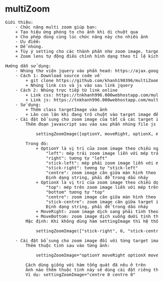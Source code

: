 # multiZoom
<pre>
Giới thiệu:
    - Chức năng multi zoom giúp bạn:
	+ Tạo hiệu ứng phóng to cho ảnh khi di chuột qua
	+ Cho phép dùng cùng lúc chức năng này cho nhiều ảnh
    - Ưu điểm:
	+ Dễ nhúng.
	+ Tùy ý setting cho các thành phần như zoom image, target image mà không sợ vỡ bố cục
	+ Zoom lens tự động điều chỉnh hình dạng theo tỉ lệ kích thước của zoom image

Hướng dẫn sử dụng:
    - Nhúng thư viện jquery vào phần head: https://ajax.googleapis.com/ajax/libs/jquery/3.3.1/jquery.min.js
    - Cách 1: Download source code về
        + git clone https://github.com/khanh190396/multiZoom
        + Nhúng link css và js vào sau link jquery
    - Cách 2: Nhúng trực tiếp từ link online
        + Link css: https://tnkhanh996.000webhostapp.com/multiZoom/css.css
        + Link js: https://tnkhanh996.000webhostapp.com/multiZoom/zoomjs.js
    - Sử dụng: 
        + Thêm class targetImage vào ảnh
        + Lăn con lăn khi đang trỏ chuột vào target image để thay đổi độ phóng to
    - Cài đặt bổ sung cho zoom image của tất cả các target image:
        Thêm đoạn javascript sau vào sau phần nhúng file js

            settingZoomImage([optionY, moveRight, optionX, moveBottom]);

        Trong đó:
            + OptionY là vị trí của zoom image theo chiều ngang, gồm:
                "left": mép trái zoom image liền với mép trái màn hình
                "right": tương tự "left"
                "stick-left": mép phải zoom image liền với mép trái target image
                "stick-right": tương tự "stick-left"
                "centre": zoom image căn giữa màn hình theo chiều ngang
                Định dạng string, phải để trong dấu nháy
            + OptionX là vị trí của zoom image theo chiều dọc, gồm:
                "top": mép trên zoom image liền với mép trên màn hình
                "bottom" tương tự "top"
                "centre": zoom image căn giữa màn hình theo chiều dọc
                "stick-centre": zoom image căn giữa target image theo chiều dọc
                Định dạng string, phải để trong dấu nháy
            + MoveRight: zoom image dịch sang phải tính theo pixel
            + MoveBottom: zoom image dịch xuống dưới tính theo pixel
        Mặc định: Khi không dùng hàm settingImage thì hệ thống sẽ hiểu như mình đang dùng hàm này với giá trị như sau:

            settingZoomImage(["stick-right", 0, "stick-centre", 0]);

    - Cài đặt bổ sung cho zoom image đối với từng target image:
        Thêm thuộc tính sau vào từng ảnh:
            
            settingZoomImage="optionY moveRight optionX moveBottom"

        Cách dùng giống với hàm tổng quát đã nêu ở trên
        Ảnh nào thêm thuộc tính này sẽ dùng cài đặt riêng thay vì cài đặt tổng quát
        Ví dụ: settingZoomImage="centre 0 centre 0"
</pre>